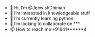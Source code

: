 - 👋 Hi, I’m @JeewishDhiman
- 👀 I’m interested in knowledgeable stuff
- 🌱 I’m currently learning python
- 💞️ I’m looking to collaborate on ***
- 📫 How to reach me +91941******4

<!---
Jeewish Dhiman
---!>
